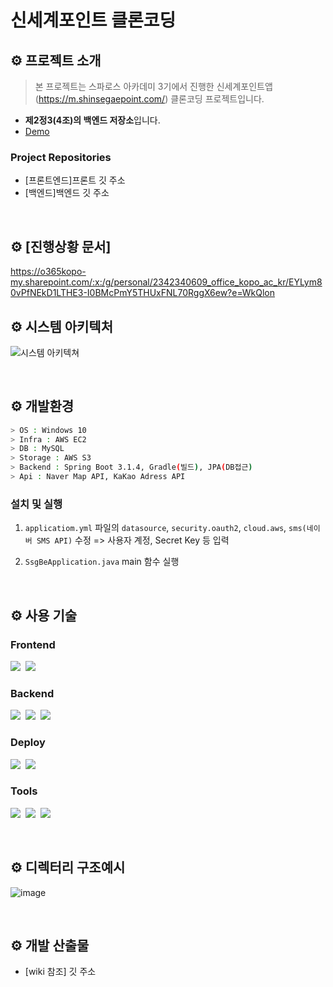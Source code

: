 #  신세계포인트 클론코딩
 
## ⚙ 프로젝트 소개

> 본 프로젝트는 스파로스 아카데미 3기에서 진행한 신세계포인트앱(https://m.shinsegaepoint.com/) 클론코딩 프로젝트입니다.

- **제2정3(4조)의 백엔드 저장소**입니다.
- [Demo](https://ssgpoint-team4.shop/)

### Project Repositories

- [프론트엔드]프론트 깃 주소
- [백엔드]백엔드 깃 주소

&nbsp;

## ⚙ [진행상황 문서] 

https://o365kopo-my.sharepoint.com/:x:/g/personal/2342340609_office_kopo_ac_kr/EYLym80vPfNEkD1LTHE3-I0BMcPmY5THUxFNL70RggX6ew?e=WkQlon


## ⚙ 시스템 아키텍처
![시스템 아키텍쳐](https://github.com/Spharos4team/ssg-point-BE/assets/129583887/26f5a167-b7c5-45db-ad5a-df3474f410d3)

&nbsp;

## ⚙ 개발환경

```bash
> OS : Windows 10
> Infra : AWS EC2
> DB : MySQL
> Storage : AWS S3
> Backend : Spring Boot 3.1.4, Gradle(빌드), JPA(DB접근)
> Api : Naver Map API, KaKao Adress API
```

### 설치 및 실행

1. `applicatiom.yml` 파일의 `datasource`, `security.oauth2`, `cloud.aws`, `sms(네이버 SMS API)` 수정 => 사용자 계정, Secret Key 등 입력

2. `SsgBeApplication.java` main 함수 실행

&nbsp;

## ⚙ 사용 기술

### Frontend

<img src="https://img.shields.io/badge/Vscode-23a9f2?style=flat-square&logo=visual studio code&logoColor=white"/></a>&nbsp;
<img src="https://img.shields.io/badge/React-17b6e7?style=flat-square&logo=React&logoColor=white"/></a>&nbsp;

### Backend

<img src="https://img.shields.io/badge/Spring Boot-6DB33F?style=flat-square&logo=Spring Boot&logoColor=white"/></a>&nbsp;
<img src="https://img.shields.io/badge/Gradle-02303A?style=flat-square&logo=Gradle&logoColor=white"/></a>&nbsp;
<img src="https://img.shields.io/badge/JPA-0D86C1?style=flat-square&logo=JPA&logoColor=white"/></a>&nbsp;

### Deploy

<img src="https://img.shields.io/badge/Amazon EC2-FF9900?style=flat-square&logo=Amazon EC2&logoColor=white"/></a>&nbsp;
<img src="https://img.shields.io/badge/Amazon S3-569A31?style=flat-square&logo=Amazon S3&logoColor=white"/></a>&nbsp;


### Tools

<img src="https://img.shields.io/badge/IntelliJ-0052CC?style=flat-square&logo=IntelliJ&logoColor=white"/></a>&nbsp;
<img src="https://img.shields.io/badge/Github-000000?style=flat-square&logo=Github&logoColor=white"/></a>&nbsp;
<img src="https://img.shields.io/badge/Notion-fafafa?style=flat-square&logo=Notion&logoColor=black"/></a>&nbsp;

&nbsp;

## ⚙ 디렉터리 구조예시

![image](https://github.com/Spharos4team/ssg-point-BE/assets/129583887/64d95aea-87df-471f-88a8-37440a39fd46)



&nbsp;

## ⚙ 개발 산출물
- [wiki 참조] 깃 주소
